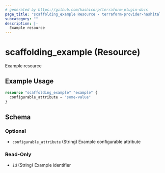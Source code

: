```yaml
---
# generated by https://github.com/hashicorp/terraform-plugin-docs
page_title: "scaffolding_example Resource - terraform-provider-hashitalks"
subcategory: ""
description: |-
  Example resource
---
```


# scaffolding_example (Resource)

Example resource

## Example Usage

```terraform
resource "scaffolding_example" "example" {
  configurable_attribute = "some-value"
}
```

<!-- schema generated by tfplugindocs -->
## Schema

### Optional

- `configurable_attribute` (String) Example configurable attribute

### Read-Only

- `id` (String) Example identifier


